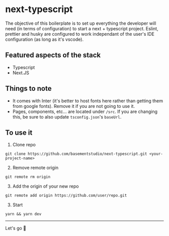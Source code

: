 # next-typescript

The objective of this boilerplate is to set up everything the developer will need (in terms of configuration) to start a next + typescript project. Eslint, prettier and husky are configured to work independant of the user's IDE configuration (as long as it's vscode).

## Featured aspects of the stack

- Typescript
- Next.JS

## Things to note

- It comes with Inter (it's better to host fonts here rather than getting them from google fonts). Remove it if you are not going to use it.
- Pages, components, etc... are located under `/src`. If you are changing this, be sure to also update `tsconfig.json`'s `baseUrl`.

## To use it

1. Clone repo

```
git clone https://github.com/basementstudio/next-typescript.git <your-project-name>
```

2. Remove remote origin

```
git remote rm origin
```

3. Add the origin of your new repo

```
git remote add origin https://github.com/user/repo.git
```

3. Start

```
yarn && yarn dev
```

---

Let's go 🚀
